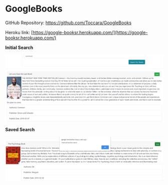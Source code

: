 # GoogleBooks

GitHub Repository: https://github.com/Toccara/GoogleBooks

Heroku link: [https://google-booksr.herokuapp.com/](https://google-booksr.herokuapp.com/)

**Initial Search**

![1610411172496.jpeg](./1610411172496.jpeg)

**Saved Search**

![1610411612156.jpeg](./1610411612156.jpeg)
